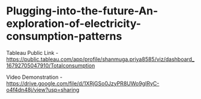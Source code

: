 # Plugging-into-the-future-An-exploration-of-electricity-consumption-patterns

Tableau Public Link -https://public.tableau.com/app/profile/shanmuga.priya8585/viz/dashboard_16792705047910/Totalconsumption

Video Demonstration - https://drive.google.com/file/d/1XRjGSo0JzyPR8UWo9gIRyC-o4f4dn48j/view?usp=sharing
